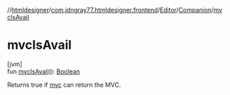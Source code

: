 //[htmldesigner](../../../../index.md)/[com.jdngray77.htmldesigner.frontend](../../index.md)/[Editor](../index.md)/[Companion](index.md)/[mvcIsAvail](mvc-is-avail.md)

# mvcIsAvail

[jvm]\
fun [mvcIsAvail](mvc-is-avail.md)(): [Boolean](https://kotlinlang.org/api/latest/jvm/stdlib/kotlin/-boolean/index.html)

Returns true if [mvc](mvc.md) can return the MVC.
